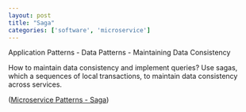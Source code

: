 ```yaml
---
layout: post
title: "Saga"
categories: ['software', 'microservice']
---
```


Application Patterns - Data Patterns - Maintaining Data Consistency

How to maintain data consistency and implement queries?
Use sagas, which a sequences of local transactions, to maintain data consistency
across services.

([Microservice Patterns - Saga](http://microservices.io/patterns/data/saga.html))
